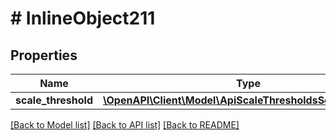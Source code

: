 # # InlineObject211

## Properties

Name | Type | Description | Notes
------------ | ------------- | ------------- | -------------
**scale_threshold** | [**\OpenAPI\Client\Model\ApiScaleThresholdsScaleThreshold**](ApiScaleThresholdsScaleThreshold.md) |  |

[[Back to Model list]](../../README.md#models) [[Back to API list]](../../README.md#endpoints) [[Back to README]](../../README.md)
